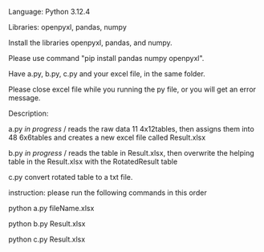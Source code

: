 Language: Python 3.12.4

Libraries: openpyxl, pandas, numpy

Install the libraries openpyxl, pandas, and numpy. 

Please use command "pip install pandas numpy openpyxl".


Have a.py, b.py, c.py and your excel file, in the same folder.

Please close excel file while you running the py file, or you will get an error message.


Description:

a.py *in progress* / reads the raw data 11 4x12tables, then assigns them into 48 6x6tables and creates a new excel file called Result.xlsx

b.py *in progress* / reads the table in Result.xlsx, then overwrite the helping table in the Result.xlsx with the RotatedResult table

c.py convert rotated table to a txt file.


instruction:
please run the following commands in this order 

python a.py fileName.xlsx

python b.py Result.xlsx

python c.py Result.xlsx
